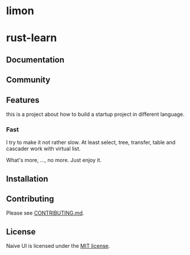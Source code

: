 # limon

# rust-learn



## Documentation


## Community

## Features

this is a project about how to build a startup project in different language.

### Fast

I try to make it not rather slow. At least select, tree, transfer, table and cascader work with virtual list.

What's more, ..., no more. Just enjoy it.

## Installation

## Contributing

Please see [CONTRIBUTING.md](./CONTRIBUTING.md).

## License

Naive UI is licensed under the [MIT license](https://opensource.org/licenses/MIT).

